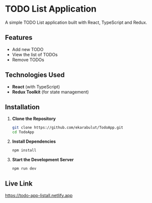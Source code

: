 # TODO List Application

A simple TODO List application built with React, TypeScript and Redux.

## Features
- Add new TODO
- View the list of TODOs
- Remove TODOs

## Technologies Used
- **React** (with TypeScript)
- **Redux Toolkit** (for state management)

## Installation

1. **Clone the Repository**
   ```sh
   git clone https://github.com/ekarabulut/TodoApp.git
   cd TodoApp
   ```

2. **Install Dependencies**
   ```sh
   npm install
   ```

3. **Start the Development Server**
   ```sh
   npm run dev
   ```

## Live Link
https://todo-app-listall.netlify.app




